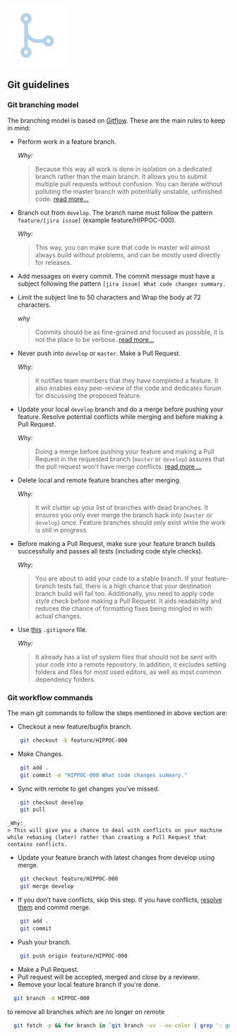 ![Git](images/branching.png)

## Git guidelines 

### Git branching model
The branching model is based on  [Gitflow](https://www.atlassian.com/git/tutorials/comparing-workflows#gitflow-workflow). 
These are the main rules to keep in mind:

* Perform work in a feature branch. 
    
    _Why:_
    >Because this way all work is done in isolation on a dedicated branch rather than the main branch. It allows you to submit multiple pull requests without confusion. You can iterate without polluting the master branch with potentially unstable, unfinished code. [read more...](https://www.atlassian.com/git/tutorials/comparing-workflows#feature-branch-workflow)

* Branch out from `develop`. The branch name must follow the pattern `feature/[jira issue]` (example feature/HIPPOC-000).
    
    _Why:_
    >This way, you can make sure that code in master will almost always build without problems, and can be mostly used directly for releases. 

* Add messages on every commit. The commit message must have a subject following the pattern `[jira issue] What code changes summary.`
* Limit the subject line to 50 characters and Wrap the body at 72 characters.

    _why_
    > Commits should be as fine-grained and focused as possible, it is not the place to be verbose. [read more...](https://medium.com/@preslavrachev/what-s-with-the-50-72-rule-8a906f61f09c)

* Never push into `develop` or `master`. Make a Pull Request.
    
    _Why:_
    > It notifies team members that they have completed a feature. It also enables easy peer-review of the code and dedicates forum for discussing the proposed feature.

* Update your local `develop` branch and do a merge before pushing your feature. Resolve potential conflicts while merging and before making a Pull Request.

    _Why:_
    > Doing a merge before pushing your feature and making a Pull Request in the requested branch (`master` or `develop`) assures that the pull request won't have merge conflicts. [read more ...](https://www.atlassian.com/git/tutorials/merging-vs-rebasing)

* Delete local and remote feature branches after merging.
    
    _Why:_
    > It will clutter up your list of branches with dead branches. It ensures you only ever merge the branch back into (`master` or `develop`) once. Feature branches should only exist while the work is still in progress.

* Before making a Pull Request, make sure your feature branch builds successfully and passes all tests (including code style checks).
    
    _Why:_
    > You are about to add your code to a stable branch. If your feature-branch tests fail, there is a high chance that your destination branch build will fail too. Additionally, you need to apply code style check before making a Pull Request. It aids readability and reduces the chance of formatting fixes being mingled in with actual changes.

* Use [this](./.gitignore) `.gitignore` file.
    
    _Why:_
    > It already has a list of system files that should not be sent with your code into a remote repository. In addition, it excludes setting folders and files for most used editors, as well as most common dependency folders.


### Git workflow commands

The main git commands to follow the steps mentioned in above section are:

* Checkout a new feature/bugfix branch.

```sh
    git checkout -b feature/HIPPOC-000
```

* Make Changes.
```sh
    git add . 
    git commit -m "HIPPOC-000 What code changes summary." 
```

* Sync with remote to get changes you’ve missed.
```sh
    git checkout develop
    git pull
```
    
    _Why:_
    > This will give you a chance to deal with conflicts on your machine while rebasing (later) rather than creating a Pull Request that contains conflicts.
    
* Update your feature branch with latest changes from develop using merge. 
```sh
    git checkout feature/HIPPOC-000
    git merge develop
```
    
* If you don’t have conflicts, skip this step. If you have conflicts, [resolve them](https://help.github.com/articles/resolving-a-merge-conflict-using-the-command-line/)  and commit merge. 
```sh
    git add . 
    git commit
```

* Push your branch. 
```sh
    git push origin feature/HIPPOC-000
```
    
* Make a Pull Request.
* Pull request will be accepted, merged and close by a reviewer.
* Remove your local feature branch if you're done.

```sh
  git branch -d HIPPOC-000
```
  to remove all branches which are no longer on remote
```sh
  git fetch -p && for branch in `git branch -vv --no-color | grep ': gone]' |   awk '{print $1}'`; do git branch -D $branch; done
```



